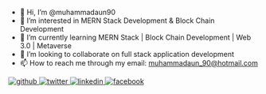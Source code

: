- 👋 Hi, I’m @muhammadaun90
- 👀 I’m interested in MERN Stack Development & Block Chain Development
- 🌱 I’m currently learning MERN Stack | Block Chain Development | Web 3.0 | Metaverse
- 💞️ I’m looking to collaborate on full stack application development
- 📫 How to reach me through my email: muhammadaun_90@hotmail.com
<a href="https://github.com/muhammadaun90" target="_blank">
<img src=https://img.shields.io/badge/github-%2324292e.svg?&style=for-the-badge&logo=github&logoColor=white alt=github style="margin-bottom: 5px;" />
</a>
<a href="https://twitter.com/auniponi" target="_blank">
<img src=https://img.shields.io/badge/twitter-%2300acee.svg?&style=for-the-badge&logo=twitter&logoColor=white alt=twitter style="margin-bottom: 5px;" />
</a>
<a href="https://www.linkedin.com/in/syed-muhammad-aun-zaidi-35920375/" target="_blank">
<img src=https://img.shields.io/badge/linkedin-%231E77B5.svg?&style=for-the-badge&logo=linkedin&logoColor=white alt=linkedin style="margin-bottom: 5px;" />
</a>
<a href="https://www.facebook.com/syedmuhammadaunzaidi" target="_blank">
<img src=https://img.shields.io/badge/facebook-rgba(18, 42, 221, 0.309).svg?&style=for-the-badge&logo=facebook&logoColor=white alt=facebook style="margin-bottom: 5px;" />
</a>

<!---
muhammadaun90/muhammadaun90 is a ✨ special ✨ repository because its `README.md` (this file) appears on your GitHub profile.
You can click the Preview link to take a look at your changes.
--->
